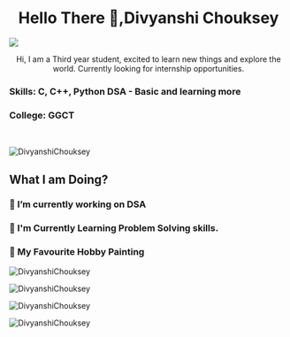 <h1 align="center">Hello There 🤙,Divyanshi Chouksey </h1>


![](https://raw.githubusercontent.com/halfrost/halfrost/master/icons/header_.png)


<p align="center"> Hi, I am a Third year student, excited to learn new things and explore the world. Currently looking for internship opportunities. </p>

<h3> Skills: C, C++, Python DSA - Basic and learning more</h3>

<h3> College: GGCT </h3> <br />

<p align="left"> <img src="https://komarev.com/ghpvc/?username=DivyanshiChouksey&label=Profile%20views&color=0e75b6&style=flat" alt="DivyanshiChouksey"> </p>

<h2 align="left"> What I am Doing? </h2>

<h3>🚧 I’m currently working on DSA</h3>

<h3>📑 I'm Currently Learning Problem Solving skills.</h3>

<h3>🏅 My Favourite Hobby Painting </h3>


<p align="left"> <img src="https://github-profile-trophy.vercel.app/?username=DivyanshiChouksey" alt="DivyanshiChouksey"> </p>

<p align="left"> <img src="https://github-readme-streak-stats.herokuapp.com/?user=DivyanshiChouksey&" alt="DivyanshiChouksey" > </p>

<p align="left"> <img src="https://github-readme-stats.vercel.app/api/top-langs?username=DivyanshiChouksey&show_icons=true&locale=en&layout=compact" alt="DivyanshiChouksey" > </p>

<p align="left"> <img src="https://github-readme-stats.vercel.app/api?username=DivyanshiChouksey&show_icons=true&locale=en" alt="DivyanshiChouksey" ></p><!-- - 👋 Hi, I’m @DivyanshiChouksey
- 👀 I’m interested in coding
- 🌱 I’m currently learning Python
- 💞️ I’m looking to collaborate on new projects.
<!---
DivyanshiChouksey/DivyanshiChouksey is a ✨ special ✨ repository because its `README.md` (this file) appears on your GitHub profile.
You can click the Preview link to take a look at your changes.
--->
 
